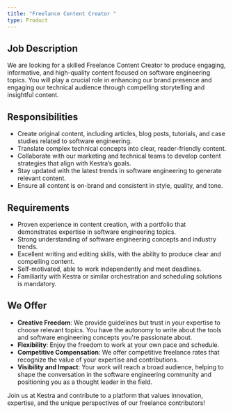 ```yaml
---
title: "Freelance Content Creator "
type: Product
---
```


## Job Description

We are looking for a skilled Freelance Content Creator to produce engaging, informative, and high-quality content focused on software engineering topics. You will play a crucial role in enhancing our brand presence and engaging our technical audience through compelling storytelling and insightful content.

## Responsibilities

- Create original content, including articles, blog posts, tutorials, and case studies related to software engineering.
- Translate complex technical concepts into clear, reader-friendly content.
- Collaborate with our marketing and technical teams to develop content strategies that align with Kestra’s goals.
- Stay updated with the latest trends in software engineering to generate relevant content.
- Ensure all content is on-brand and consistent in style, quality, and tone.

## Requirements

- Proven experience in content creation, with a portfolio that demonstrates expertise in software engineering topics.
- Strong understanding of software engineering concepts and industry trends.
- Excellent writing and editing skills, with the ability to produce clear and compelling content.
- Self-motivated, able to work independently and meet deadlines.
- Familiarity with Kestra or similar orchestration and scheduling solutions is mandatory.

## We Offer

- **Creative Freedom**: We provide guidelines but trust in your expertise to choose relevant topics. You have the autonomy to write about the tools and software engineering concepts you're passionate about.
- **Flexibility**: Enjoy the freedom to work at your own pace and schedule.
- **Competitive Compensation**: We offer competitive freelance rates that recognize the value of your expertise and contributions.
- **Visibility and Impact**: Your work will reach a broad audience, helping to shape the conversation in the software engineering community and positioning you as a thought leader in the field.

Join us at Kestra and contribute to a platform that values innovation, expertise, and the unique perspectives of our freelance contributors!